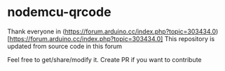 # nodemcu-qrcode

Thank everyone in (https://forum.arduino.cc/index.php?topic=303434.0)[https://forum.arduino.cc/index.php?topic=303434.0]
This repository is updated from source code in this forum

Feel free to get/share/modify it. Create PR if you want to contribute
